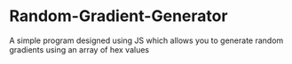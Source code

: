# Random-Gradient-Generator
A simple program designed using JS which allows you to generate random gradients using an array of hex values

